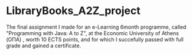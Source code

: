 # LibraryBooks_A2Z_project

The final assignment I made for an e-Learning 6month programme, 
called "Programming with Java: A to Z", at the Economic University of Athens (ΟΠΑ) , worth 10 ECTS points,
and for which I succefully passed with full grade and gained a certificate.
